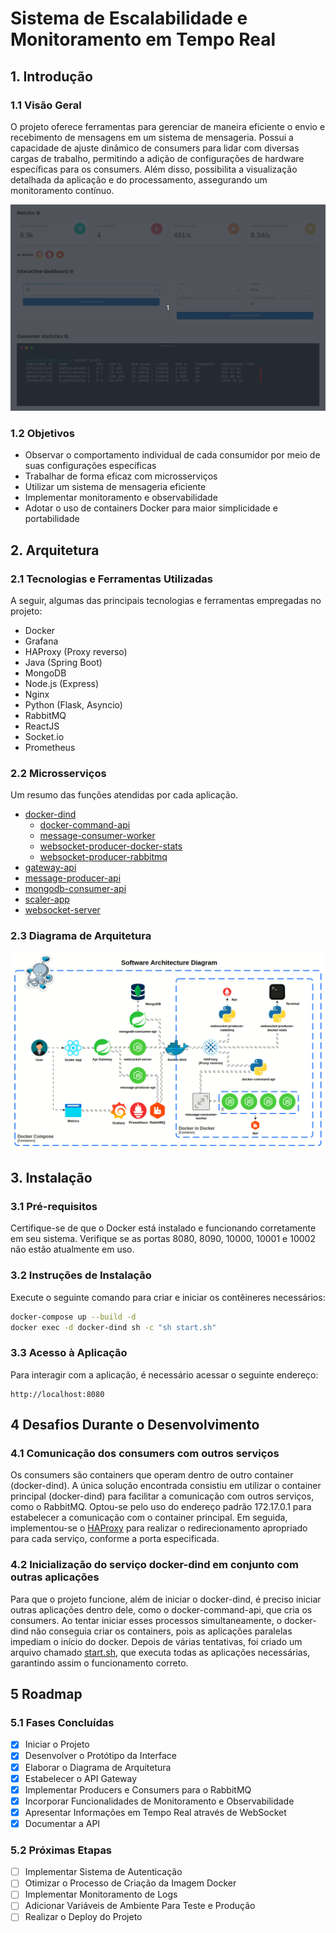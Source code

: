 # Sistema de Escalabilidade e Monitoramento em Tempo Real

## 1. Introdução

### 1.1 Visão Geral
O projeto oferece ferramentas para gerenciar de maneira eficiente o envio e recebimento de mensagens em um sistema de mensageria. Possui a capacidade de ajuste dinâmico de consumers para lidar com diversas cargas de trabalho, permitindo a adição de configurações de hardware específicas para os consumers. Além disso, possibilita a visualização detalhada da aplicação e do processamento, assegurando um monitoramento contínuo.

![](images/scaler_app.gif)

### 1.2 Objetivos
- Observar o comportamento individual de cada consumidor por meio de suas configurações específicas
- Trabalhar de forma eficaz com microsserviços
- Utilizar um sistema de mensageria eficiente
- Implementar monitoramento e observabilidade
- Adotar o uso de containers Docker para maior simplicidade e portabilidade

## 2. Arquitetura

### 2.1 Tecnologias e Ferramentas Utilizadas
A seguir, algumas das principais tecnologias e ferramentas empregadas no projeto:

- Docker
- Grafana
- HAProxy (Proxy reverso)
- Java (Spring Boot)
- MongoDB
- Node.js (Express)
- Nginx
- Python (Flask, Asyncio)
- RabbitMQ
- ReactJS
- Socket.io
- Prometheus

### 2.2 Microsserviços
Um resumo das funções atendidas por cada aplicação.

- [docker-dind](docker-dind/README.md)
  - [docker-command-api](docker-dind/docker-command-api/README.md)
  - [message-consumer-worker](docker-dind/message-consumer-worker/README.md)
  - [websocket-producer-docker-stats](docker-dind/websocket-producer-docker-stats/README.md)
  - [websocket-producer-rabbitmq](docker-dind/websocket-producer-rabbitmq/README.md)
- [gateway-api](gateway-api/README.md)
- [message-producer-api](message-producer-api/README.md)
- [mongodb-consumer-api](mongodb-consumer-api/README.md)
- [scaler-app](scaler-app/README.md)
- [websocket-server](websocket-server/README.md)

### 2.3 Diagrama de Arquitetura

![](images/diagram.gif)

## 3. Instalação

### 3.1 Pré-requisitos
Certifique-se de que o Docker está instalado e funcionando corretamente em seu sistema. Verifique se as portas 8080, 8090, 10000, 10001 e 10002 não estão atualmente em uso.

### 3.2 Instruções de Instalação
Execute o seguinte comando para criar e iniciar os contêineres necessários:
```sh
docker-compose up --build -d
docker exec -d docker-dind sh -c "sh start.sh"
```

### 3.3 Acesso à Aplicação
Para interagir com a aplicação, é necessário acessar o seguinte endereço:
```
http://localhost:8080
```

## 4 Desafios Durante o Desenvolvimento

### 4.1 Comunicação dos consumers com outros serviços
Os consumers são containers que operam dentro de outro container (docker-dind). A única solução encontrada consistiu em utilizar o container principal (docker-dind) para facilitar a comunicação com outros serviços, como o RabbitMQ. Optou-se pelo uso do endereço padrão 172.17.0.1 para estabelecer a comunicação com o container principal. Em seguida, implementou-se o [HAProxy](docker-dind/haproxy/haproxy.cfg) para realizar o redirecionamento apropriado para cada serviço, conforme a porta especificada.

### 4.2 Inicialização do serviço docker-dind em conjunto com outras aplicações  
Para que o projeto funcione, além de iniciar o docker-dind, é preciso iniciar outras aplicações dentro dele, como o docker-command-api, que cria os consumers. Ao tentar iniciar esses processos simultaneamente, o docker-dind não conseguia criar os containers, pois as aplicações paralelas impediam o início do docker. Depois de várias tentativas, foi criado um arquivo chamado [start.sh](docker-dind/start.sh), que executa todas as aplicações necessárias, garantindo assim o funcionamento correto.

## 5 Roadmap

### 5.1 Fases Concluídas
- [x] Iniciar o Projeto
- [x] Desenvolver o Protótipo da Interface
- [x] Elaborar o Diagrama de Arquitetura
- [x] Estabelecer o API Gateway
- [x] Implementar Producers e Consumers para o RabbitMQ
- [x] Incorporar Funcionalidades de Monitoramento e Observabilidade
- [x] Apresentar Informações em Tempo Real através de WebSocket
- [x] Documentar a API

### 5.2 Próximas Etapas
- [ ] Implementar Sistema de Autenticação
- [ ] Otimizar o Processo de Criação da Imagem Docker
- [ ] Implementar Monitoramento de Logs
- [ ] Adicionar Variáveis de Ambiente Para Teste e Produção
- [ ] Realizar o Deploy do Projeto